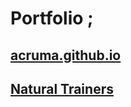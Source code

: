 # Portfolio ;

## [acruma.github.io](https://acruma.github.io/)

## [Natural Trainers](http://naturaltrainers.es/)
